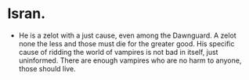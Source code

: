 # Isran.
- He is a zelot with a just cause, even among the Dawnguard. A zelot none the less and those must die for the greater good. His specific cause of ridding the world of vampires is not bad in itself, just uninformed. There are enough vampires who are no harm to anyone, those should live.
